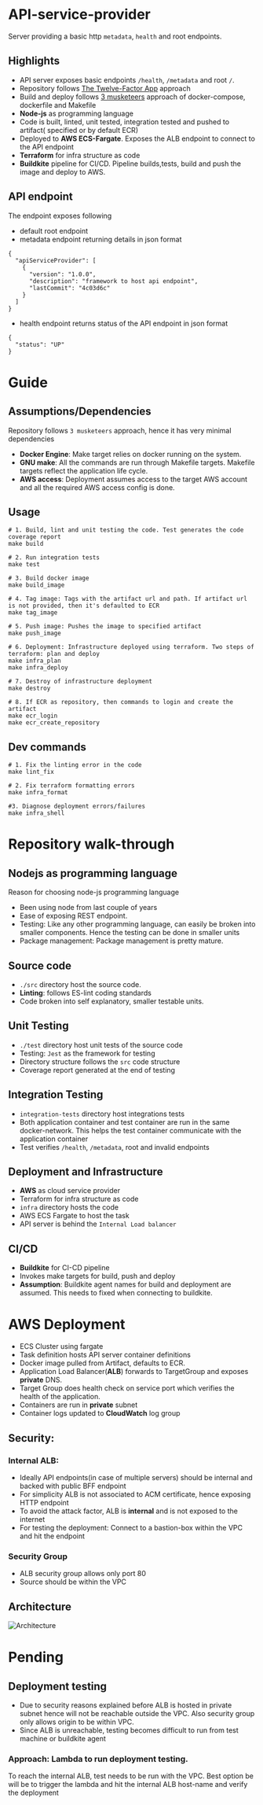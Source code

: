 # API-service-provider
Server providing a basic http  `metadata`, `health` and root endpoints. 
## Highlights
- API server exposes basic endpoints `/health`, `/metadata` and root `/`.
- Repository follows [The Twelve-Factor App](https://12factor.net) approach
- Build and deploy follows [3 musketeers](https://amaysim.engineering/the-3-musketeers-how-make-docker-and-compose-enable-us-to-release-many-times-a-day-e92ca816ef17) approach of docker-compose, dockerfile and Makefile
- **Node-js** as programming language
- Code is built, linted, unit tested, integration tested and pushed to artifact( specified or by default ECR)
- Deployed to **AWS ECS-Fargate**. Exposes the ALB endpoint to connect to the API endpoint
- **Terraform** for infra structure as code 
- **Buildkite** pipeline for CI/CD. Pipeline builds,tests, build and push the image and deploy to AWS.

## API endpoint
The endpoint exposes following 
- default root endpoint 
- metadata endpoint returning details in json format
```
{
  "apiServiceProvider": [
    {
      "version": "1.0.0",
      "description": "framework to host api endpoint",
      "lastCommit": "4c03d6c"
    }
  ]
}
```
- health endpoint returns status of the API endpoint in json format
```
{
  "status": "UP"
}
```

# Guide
## Assumptions/Dependencies
Repository follows `3 musketeers` approach, hence it has very minimal dependencies
* **Docker Engine**: Make target relies on docker running on the system.
* **GNU make**: All the commands are run through Makefile targets. Makefile targets reflect the application life cycle.
* **AWS access**: Deployment assumes access to the target AWS account and all the required AWS access config is done.
## Usage

```
# 1. Build, lint and unit testing the code. Test generates the code coverage report
make build

# 2. Run integration tests
make test

# 3. Build docker image
make build_image

# 4. Tag image: Tags with the artifact url and path. If artifact url is not provided, then it's defaulted to ECR
make tag_image

# 5. Push image: Pushes the image to specified artifact
make push_image

# 6. Deployment: Infrastructure deployed using terraform. Two steps of terraform: plan and deploy
make infra_plan
make infra_deploy

# 7. Destroy of infrastructure deployment
make destroy

# 8. If ECR as repository, then commands to login and create the artifact
make ecr_login
make ecr_create_repository
```

## Dev commands

```
# 1. Fix the linting error in the code
make lint_fix

# 2. Fix terraform formatting errors
make infra_format

#3. Diagnose deployment errors/failures
make infra_shell
```

# Repository walk-through
## Nodejs as programming language
Reason for choosing node-js programming language
* Been using node from last couple of years
* Ease of exposing REST endpoint. 
* Testing: Like any other programming language, can easily be broken into smaller components. Hence the testing can be done in smaller units
* Package management: Package management is pretty mature.

## Source code

* `./src` directory host the source code.
* **Linting**: follows ES-lint coding standards
* Code broken into self explanatory, smaller testable units.
## Unit Testing
* `./test` directory host unit tests of the source code
* Testing: `Jest` as the framework for testing
* Directory structure follows the `src` code structure
* Coverage report generated at the end of testing

## Integration Testing
* `integration-tests` directory host integrations tests
* Both application container and test container are run in the same docker-network. This helps the test container communicate with the application container
* Test verifies `/health`, `/metadata`, root and invalid endpoints

## Deployment and Infrastructure 
* **AWS** as cloud service provider
* Terraform for infra structure as code
* `infra` directory hosts the code
* AWS ECS Fargate to host the task
* API server is behind the `Internal Load balancer`

## CI/CD

* **Buildkite** for CI-CD pipeline
* Invokes make targets for build, push and deploy
* **Assumption**: Buildkite agent names for build and deployment are assumed. This needs to fixed when connecting to buildkite.

# AWS Deployment

- ECS Cluster using fargate
- Task definition hosts API server container definitions
- Docker image pulled from Artifact, defaults to ECR.
- Application Load Balancer(**ALB**) forwards to TargetGroup and exposes **private** DNS.
- Target Group does health check on service port which verifies the health of the application.
- Containers are run in **private** subnet
- Container logs updated to **CloudWatch** log group

## Security:

### Internal ALB: 
- Ideally API endpoints(in case of multiple servers) should be internal and backed with public BFF endpoint
- For simplicity ALB is not associated to ACM certificate, hence exposing HTTP endpoint
- To avoid the attack factor, ALB is **internal** and is not exposed to the internet
- For testing the deployment: Connect to a bastion-box within the VPC and hit the endpoint

### Security Group
- ALB security group allows only port 80
- Source should be within the VPC


## Architecture

![Architecture](./docs/Arch-Capture.png)
                
# Pending

## Deployment testing

* Due to security reasons explained before ALB is hosted in private subnet hence will not be reachable outside the VPC.  Also security group only allows origin to be within VPC.
* Since ALB is unreachable, testing becomes difficult to run from test machine or buildkite agent

### Approach: Lambda to run deployment testing.
To reach the internal ALB, test needs to be run with the VPC. Best option be will be to trigger the lambda and hit the internal ALB host-name and verify the deployment
